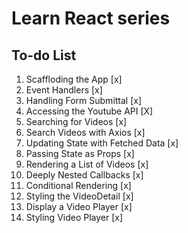 # Learn React series

## To-do List

1. Scaffloding the App [x]
2. Event Handlers [x]
3. Handling Form Submittal [x]
4. Accessing the Youtube API [X]
5. Searching for Videos [x]
6. Search Videos with Axios [x]
7. Updating State with Fetched Data [x]
8. Passing State as Props [x]
9. Rendering a List of Videos [x]
10. Deeply Nested Callbacks [x]
11. Conditional Rendering [x]
12. Styling the VideoDetail [x]
13. Display a Video Player [x]
14. Styling Video Player [x]
